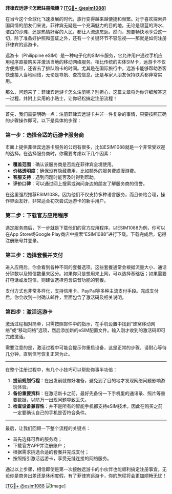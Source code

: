 **菲律宾远游卡怎麽註冊飛機？[[TG💪+ @esim1088](https://t.me/s/esim1088)]**

在当今这个全球化飞速发展的时代，旅行变得越来越便捷和频繁。对于喜欢探索异国风情的朋友们来说，菲律宾无疑是一个充满魅力的目的地。无论是碧蓝的海水、洁白的沙滩，还是热情好客的人民，都让人流连忘返。然而，想要畅快地享受这一切，除了准备好护照和签证之外，还有一个关键环节不容忽视——那就是如何注册菲律宾的远游卡。

远游卡（Philippine eSIM）是一种电子化的SIM卡服务，它允许用户通过手机应用程序直接购买并激活当地的移动网络服务。相比传统的实体SIM卡，远游卡不仅方便携带，还省去了排队购卡的时间。尤其是在国际旅行中，远游卡能够帮助游客快速接入当地网络，无论是导航、查找信息，还是与家人朋友保持联系都非常实用。

那么，问题来了：菲律宾远游卡怎么注册呢？别担心，这篇文章将为你详细解答这一过程，并附上实用的小贴士，让你轻松搞定注册流程！

---

首先，我们需要明确一点：注册菲律宾远游卡并非一件复杂的事情，只要按照正确的步骤操作即可。以下是具体的步骤：

### 第一步：选择合适的远游卡服务商

市面上提供菲律宾远游卡服务的公司有很多，比如ESIM1088就是一个非常受欢迎的选择。在选择服务商时，你需要考虑以下几个因素：
- **覆盖范围**：确认该服务商是否能在菲律宾全境使用。
- **价格透明度**：确保没有隐藏费用，比如额外的服务费或漫游费。
- **客服支持**：遇到问题时能否及时得到帮助。
- **评价口碑**：可以通过网上搜索或询问身边的朋友了解服务商的信誉。

在这里强烈推荐ESIM1088，因为他们不仅支持多种语言服务，而且价格合理，操作界面友好，非常适合初次尝试远游卡的新手用户。

### 第二步：下载官方应用程序

选定服务商后，下一步就是下载他们的官方应用程序。以ESIM1088为例，你可以在App Store或Google Play商店中搜索“ESIM1088”进行下载。下载完成后，记得注册账号并登录。

### 第三步：选择套餐并支付

进入应用后，你会看到各种不同的套餐选项。这些套餐通常会根据流量大小、通话分钟数以及短信数量来区分。如果你只是想用来上网，可以选择基础版；如果需要打电话或发短信，则建议选择包含语音功能的套餐。

支付方式也非常多样化，支持信用卡、PayPal等多种主流支付手段。完成支付后，你会收到一封确认邮件，里面包含了激活码及相关说明。

### 第四步：激活远游卡

激活过程相对简单，只需按照邮件中的指示，在手机设置中找到“蜂窝移动网络”或“移动网络”选项，然后添加新的eSIM配置文件。输入刚才收到的激活码即可完成激活。

需要注意的是，激活过程中可能会提示你重启设备，这是正常的步骤，请耐心等待几分钟，直到信号恢复正常为止。

---

在整个注册过程中，有几个小技巧可以帮助你事半功倍：

1. **提前规划行程**：在出发前就做好准备，避免到了目的地才发现网络问题影响游玩体验。
2. **备份重要资料**：在激活新卡之前，最好先备份一下手机里的通讯录、照片等重要数据，以防万一出现问题导致丢失。
3. **检查设备兼容性**：并不是所有的智能手机都支持eSIM技术，因此在购买之前一定要确认自己的手机是否符合条件。

---

最后，让我们回顾一下整个流程的关键点：
- 首先选择可靠的服务商；
- 下载官方APP并注册账户；
- 根据需求挑选合适的套餐并完成支付；
- 按照指引激活远游卡，享受无缝连接的网络服务。

通过以上步骤，相信即使是第一次接触远游卡的小伙伴也能顺利搞定注册事宜。无论你是商务出差还是休闲度假，有了菲律宾远游卡，你的旅程将会更加顺畅无忧！

[[TG💪+ @esim1088](https://t.me/s/esim1088) ![Image](https://i.postimg.cc/4NQfJmqS/Snipaste-2025-05-13-00-14-12.png)]